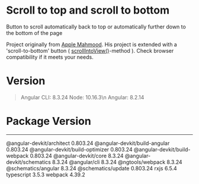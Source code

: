 # Scroll to top and scroll to bottom
 Button to scroll automatically back to top or automatically further down to the bottom of the page

Project originally from <a href="https://medium.com/p/99ddeebb8c3a/responses/show">Apple Mahmood</a>. His project is 
extended with a 'scroll-to-bottom' button ( <a href="https://developer.mozilla.org/en-US/docs/Web/API/Element/scrollIntoView">scrollIntoView()</a>-method ). 
Check browser compatibility if it meets your needs.

# Version
> Angular CLI: 8.3.24
> Node: 10.16.3\n
> Angular: 8.2.14

# Package                         Version
-----------------------------------------------------------
@angular-devkit/architect         0.803.24
@angular-devkit/build-angular     0.803.24
@angular-devkit/build-optimizer   0.803.24
@angular-devkit/build-webpack     0.803.24
@angular-devkit/core              8.3.24
@angular-devkit/schematics        8.3.24
@angular/cli                      8.3.24
@ngtools/webpack                  8.3.24
@schematics/angular               8.3.24
@schematics/update                0.803.24
rxjs                              6.5.4
typescript                        3.5.3
webpack                           4.39.2
